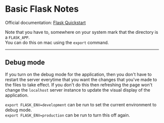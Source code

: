 # Basic Flask Notes 

Official documentation: [Flask Quickstart](https://flask.palletsprojects.com/en/1.1.x/quickstart/)

Note that you have to, somewhere on your system mark that the directory is a `FLASK_APP`.  
You can do this on mac using the `export` command. 

- - - -

## Debug mode
If you turn on the debug mode for the application, then you don't have to restart the server everytime that you want the changes that you've made to the files to take effect. If you don't do this then refreshing the page won't change the `localhost` server instance to update the visual display of the application.  

`export FLASK_ENV=development` can be run to set the current environment to debug mode.   
`export FLASK_ENV=production` can be run to turn this off again. 
